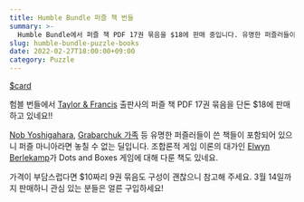 ```yaml
---
title: Humble Bundle 퍼즐 책 번들
summary: >-
  Humble Bundle에서 퍼즐 책 PDF 17권 묶음을 $18에 판매 중입니다. 유명한 퍼즐러들이 쓴 책들도 포함되어 있으니 놓치지 마세요!
slug: humble-bundle-puzzle-books
date: 2022-02-27T18:00:00+09:00
category: Puzzle
---
```


[$card](https://www.humblebundle.com/books/math-puzzles-train-your-brain-taylor-francis-books)

험블 번들에서 [Taylor & Francis](https://taylorandfrancis.com/) 출판사의 퍼즐 책 PDF 17권 묶음을 단돈 $18에 판매하고 있네요!!

[Nob Yoshigahara](https://en.wikipedia.org/wiki/Nob_Yoshigahara), [Grabarchuk 가족](http://www.grabarchukpuzzles.com/) 등 유명한 퍼즐러들이 쓴 책들이 포함되어 있으니 퍼즐 마니아라면 놓칠 수 없는 딜입니다. 조합론적 게임 이론의 대가인 [Elwyn Berlekamp](https://en.wikipedia.org/wiki/Elwyn_Berlekamp)가 Dots and Boxes 게임에 대해 다룬 책도 있네요.

가격이 부담스럽다면 $10짜리 9권 묶음도 구성이 괜찮으니 참고해 주세요. 3월 14일까지 판매하니 관심 있는 분들은 얼른 구입하세요!

